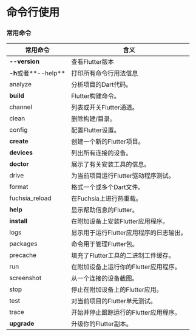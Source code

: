 # 命令行使用

### 常用命令

| 常用命令             | 含义                                    |
| -------------------- | --------------------------------------- |
| **--version**        | 查看Flutter版本                         |
| **-h**或者**--help** | 打印所有命令行用法信息                  |
| analyze              | 分析项目的Dart代码。                    |
| **build**            | Flutter构建命令。                       |
| channel              | 列表或开关Flutter通道。                 |
| clean                | 删除构建/目录。                         |
| config               | 配置Flutter设置。                       |
| **create**           | 创建一个新的Flutter项目。               |
| **devices**          | 列出所有连接的设备。                    |
| **doctor**           | 展示了有关安装工具的信息。              |
| drive                | 为当前项目运行Flutter驱动程序测试。     |
| format               | 格式一个或多个Dart文件。                |
| fuchsia_reload       | 在Fuchsia上进行热重载。                 |
| **help**             | 显示帮助信息的Flutter。                 |
| **install**          | 在附加设备上安装Flutter应用程序。       |
| logs                 | 显示用于运行Flutter应用程序的日志输出。 |
| packages             | 命令用于管理Flutter包。                 |
| precache             | 填充了Flutter工具的二进制工件缓存。     |
| run                  | 在附加设备上运行你的Flutter应用程序。   |
| screenshot           | 从一个连接的设备截图。                  |
| stop                 | 停止在附加设备上的Flutter应用。         |
| test                 | 对当前项目的Flutter单元测试。           |
| trace                | 开始并停止跟踪运行的Flutter应用程序。   |
| **upgrade**          | 升级你的Flutter副本。                   |

